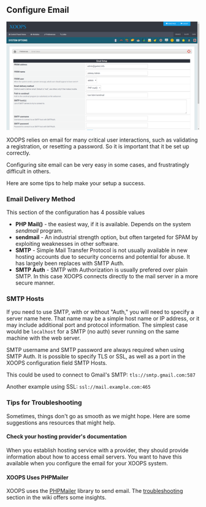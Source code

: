 ## Configure Email

![XOOPS Email Configuration](../../assets/xoops-04-email-setup.png)

XOOPS relies on email for many critical user interactions, such as validating a registration,
or resetting a password. So it is important that it be set up correctly.

Configuring site email can be very easy in some cases, and frustratingly difficult in others.

Here are some tips to help make your setup a success.

### Email Delivery Method

This section of the configuration has 4 possible values

- **PHP Mail()** - the easiest way, if it is available. Depends on the system *sendmail* program.
- **sendmail** - An industrial strength option, but often targeted for SPAM by exploiting weaknesses in other software.
- **SMTP** - Simple Mail Transfer Protocol is not usually available in new hosting accounts due to security concerns and potential for abuse. It has largely been replaces with SMTP Auth.
- **SMTP Auth** - SMTP with Authorization is usually prefered over plain SMTP. In this case XOOPS connects directly to the mail server in a more secure manner.

### SMTP Hosts

If you need to use SMTP, with or without "Auth," you will need to specify a server name here.
That name may be a simple host name or IP address, or it may include additional port and
protocol information. The simplest case would be `localhost` for a SMTP (no auth) sever running
on the same machine with the web server.

SMTP username and SMTP password are always required when using SMTP Auth. It is possible to
specify TLS or SSL, as well as a port in the XOOPS configuration field SMTP Hosts.

This could be used to connect to Gmail's SMTP: `tls://smtp.gmail.com:587`

Another example using SSL: `ssl://mail.example.com:465`

### Tips for Troubleshooting

Sometimes, things don't go as smooth as we might hope. Here are some suggestions
ans resources that might help.

#### Check your hosting provider's documentation

When you establish hosting service with a provider, they should provide information about
how to access email servers. You want to have this available when you configure the email
for your XOOPS system.

#### XOOPS Uses PHPMailer

XOOPS uses the [PHPMailer](https://github.com/PHPMailer/PHPMailer) library to send email.
The [troubleshooting](https://github.com/PHPMailer/PHPMailer/wiki/Troubleshooting) section in
the wiki offers some insights.


